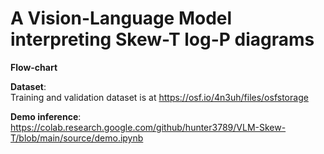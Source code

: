 # A Vision-Language Model interpreting Skew-T log-P diagrams

**Flow-chart**

**Dataset**:  
Training and validation dataset is at https://osf.io/4n3uh/files/osfstorage

**Demo inference**:  
https://colab.research.google.com/github/hunter3789/VLM-Skew-T/blob/main/source/demo.ipynb
  
